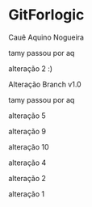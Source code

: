 # GitForlogic

Cauê Aquino Nogueira


tamy passou por aq

alteração 2 :)

Alteração Branch v1.0

tamy passou por aq

alteração 5

alteração 9

alteração 10

alteração 4

alteração 2

alteração 1
